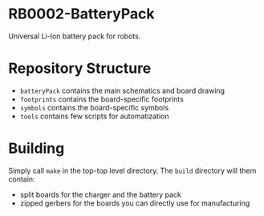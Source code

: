 # RB0002-BatteryPack

Universal Li-Ion battery pack for robots.

# Repository Structure

- `batteryPack` contains the main schematics and board drawing
- `footprints` contains the board-specific footprints
- `symbols` contains the board-specific symbols
- `tools` contains few scripts for automatization

# Building

Simply call `make` in the top-top level directory. The `build` directory will
them contain:

- split boards for the charger and the battery pack
- zipped gerbers for the boards you can directly use for manufacturing
